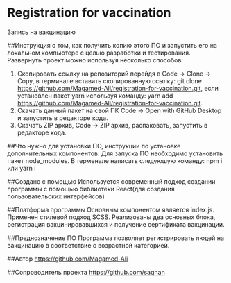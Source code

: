 # Registration for vaccination
Запись на вакцинацию

##Инструкция о том, как получить копию этого ПО и запустить его на локальном компьютере с целью разработки и тестирования.
Развернуть проект можно используя несколько способов:
1) Скопировать ссылку на репозиторий перейдя в Code -> Clone -> Copy,
   в терминале вставить скопированную ссылку: git clone https://github.com/Magamed-Ali/registration-for-vaccination.git,
   если установлен пакет yarn используя команду: yarn add https://github.com/Magamed-Ali/registration-for-vaccination.git.
2) Cкачать данный пакет на свой ПК Code -> Open with GitHub Desktop и запустить в редакторе кода.
3) Скачать ZIP архив, Code -> ZIP архив,  распаковать, запустить в редакторе кода.

##Что нужно для установки ПО, инструкции по установке дополнительных компонентов.
Для запуска ПО необходимо установить пакет  node_modules. В терменале написать следуюшую команду: npm i или yarn i

##Создано с помощью
Используется современный подход создании программы с помощью библиотеки
React(для создания пользовательских интерфейсов)


##Платформа программы
Основным компонентом является index.js.
Применен стилевой подход SCSS.
Реализованы два основных блока, регистрация вакцинировавшихся и получение сертификата вакцинации.

##Преднозначение ПО
Программа позволяет регистрировать людей на вакцинацию в соответствие с возрастной категорией.

##Автор
https://github.com/Magamed-Ali

##Сопроводитель проекта
https://github.com/saqhan